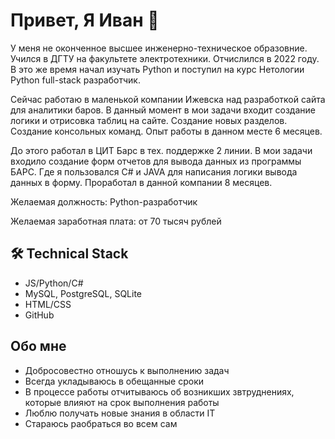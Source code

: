 # Привет, Я Иван 👋
У меня не оконченное высшее инженерно-техническое образовние. Учился в ДГТУ на факультете электротехники.
Отчислился в 2022 году. В это же время начал изучать Python и поступил на курс Нетологии Python full-stack разработчик.

Сейчас работаю в маленькой компании Ижевска над разработкой сайта для аналитики баров.
В данный момент в мои задачи входит создание логики и отрисовка таблиц на сайте. Создание новых разделов.
Создание консольных команд. Опыт работы в данном месте 6 месяцев.

До этого работал в ЦИТ Барс в тех. поддержке 2 линии. В мои задачи входило создание форм отчетов для вывода данных из программы БАРС. Где я пользовался C# и JAVA для написания логики вывода данных в форму. Проработал в данной компании 8 месяцев.

Желаемая должность: Python-разработчик

Желаемая заработная плата: от 70 тысяч рублей

## 🛠 Technical Stack
*   JS/Python/C#
*   MySQL, PostgreSQL, SQLite
*   HTML/CSS
*   GitHub

## Обо мне

* Добросовестно отношусь к выполнению задач
* Всегда укладываюсь в обещанные сроки
* В процессе работы отчитываюсь об возникших звтруднениях, которые влияют на срок выполнения работы
* Люблю получать новые знания в области IT
* Стараюсь раобраться во всем сам
